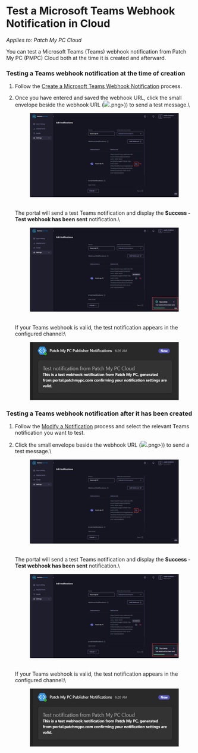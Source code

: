 # Test a Microsoft Teams Webhook Notification in Cloud

_Applies to: Patch My PC Cloud_

You can test a Microsoft Teams (Teams) webhook notification from Patch My PC (PMPC) Cloud both at the time it is created and afterward.

### Testing a Teams webhook notification at the time of creation

1. Follow the [Create a Microsoft Teams Webhook Notification](../create-a-microsoft-teams-webhook-notification-in-cloud.md) process.
2.  Once you have entered and saved the webhook URL, click the small envelope beside the webhook URL (![](/_images/gitbook/image%20%281900).png>)) to send a test message.\


    <figure><img src="/_images/gitbook/image%20%281913%29.png" alt="Clicking the small envelope beside the Webhook URL to send a test message."><figcaption></figcaption></figure>

    \
    The portal will send a test Teams notification and display the **Success - Test webhook has been sent** notification.\


    <figure><img src="/_images/gitbook/image%20%281914%29.png" alt="&#x22;Success - Test webhook has been sent&#x22; notification"><figcaption></figcaption></figure>

    \
    If your Teams webhook is valid, the test notification appears in the configured channel:\


    <figure><img src="/_images/gitbook/image%20%281915%29.png" alt="Test notification"><figcaption></figcaption></figure>

### Testing a Teams webhook notification after it has been created

1. Follow the [Modify a Notification](../modify-a-cloud-notification.md) process and select the relevant Teams notification you want to test.
2.  Click the small envelope beside the webhook URL (![](/_images/gitbook/image%20%281900).png>)) to send a test message.\


    <figure><img src="/_images/gitbook/image%20%281913%29.png" alt="Clicking the small envelope beside the Webhook URL to send a test message."><figcaption></figcaption></figure>

    \
    The portal will send a test Teams notification and display the **Success - Test webhook has been sent** notification.\


    <figure><img src="/_images/gitbook/image%20%281914%29.png" alt="&#x22;Success - Test webhook has been sent&#x22; notification"><figcaption></figcaption></figure>

    \
    If your Teams webhook is valid, the test notification appears in the configured channel:\


    <figure><img src="/_images/gitbook/image%20%281915%29.png" alt="Test notification"><figcaption></figcaption></figure>
